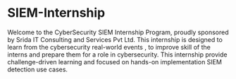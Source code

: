 # SIEM-Internship


Welcome to the CyberSecurity SIEM Internship Program, proudly sponsored by Srida IT Consulting and Services Pvt Ltd.
This internship is designed to learn from the cybersecurity real-world events , to improve skill of the interns and prepare them for a role in cybersecurity.
This internship provide challenge-driven learning  and focused on hands-on implementation SIEM detection use cases.
